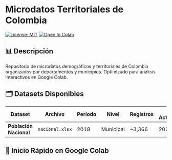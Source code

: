 # Microdatos Territoriales de Colombia

[![License: MIT](https://img.shields.io/badge/License-MIT-yellow.svg)](https://opensource.org/licenses/MIT)
[![Open In Colab](https://colab.research.google.com/assets/colab-badge.svg)](https://colab.research.google.com/github/TU-USUARIO/microdatos-territoriales-colombia/blob/main/notebooks/workspace_principal.ipynb)

## 📊 Descripción

Repositorio de microdatos demográficos y territoriales de Colombia organizados por departamentos y municipios. Optimizado para análisis interactivos en Google Colab.

## 🗂️ Datasets Disponibles

| Dataset | Archivo | Período | Nivel | Registros | Última Actualización |
|---------|---------|---------|-------|-----------|---------------------|
| **Población Nacional** | `nacional.xlsx` | 2018 | Municipal | ~3,366 | 2025-08-29 |

## 🚀 Inicio Rápido en Google Colab
